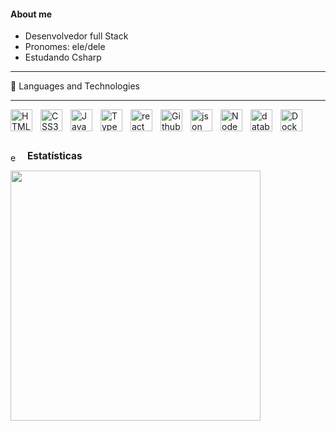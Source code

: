#### About me
- Desenvolvedor full Stack
- Pronomes: ele/dele
- Estudando Csharp

---
  <p> 🤖 Languages ​​and Technologies
   
---



<img align="left"
  title="HTML5"
  alt="HTML5 icon"
  style="padding-right:10px;"
  width="35px"
  src="https://cdn.jsdelivr.net/gh/devicons/devicon@latest/icons/html5/html5-original.svg" />

  <img align="left"
    title="CSS3"
  alt="CSS3 icon"
  style="padding-right:10px;"
  width="35px"
  src="https://cdn.jsdelivr.net/gh/devicons/devicon@latest/icons/css3/css3-original.svg" />
          
            
  <img align="left"
    title="JavaScript"
  alt="JavaScript icon"
  style="padding-right:10px;"
  width="35px"
  src="https://cdn.jsdelivr.net/gh/devicons/devicon@latest/icons/javascript/javascript-original.svg" />
          
          
  <img align="left"
    title="TypeScript"
  alt="TypeScript icon"
  style="padding-right:10px;"
  width="35px"
  src="https://cdn.jsdelivr.net/gh/devicons/devicon@latest/icons/typescript/typescript-original.svg" />

<img  align="left"
    title="React"
  alt="react icon"
  style="padding-right:10px;"
  width="35px" 
  src="https://cdn.jsdelivr.net/gh/devicons/devicon@latest/icons/atom/atom-original.svg" />
        

  <img align="left"
    title="Github"
  alt="Github icon"
  style="padding-right:10px;"
  width="35px"
    class="devicon-github-original"
  src="https://cdn.jsdelivr.net/gh/devicons/devicon@latest/icons/github/github-original.svg" />

  <img align="left"
    title="JSON"
  alt="json icon"
  style="padding-right:10px;"
  width="35px"
  src="https://cdn.jsdelivr.net/gh/devicons/devicon@latest/icons/json/json-original.svg" />


<img align="left"
    title="NodeJs"
  alt="Node icon"
  style="padding-right:10px;"
  width="35px"
  src="https://cdn.jsdelivr.net/gh/devicons/devicon@latest/icons/nodejs/nodejs-original.svg" />
          

  

<img 
  align="left"
    title="MySql & PostgreSql"
  alt="database icon"
  style="padding-right:10px;"
  width="35px"
  src="https://cdn.jsdelivr.net/gh/devicons/devicon@latest/icons/azuresqldatabase/azuresqldatabase-original.svg" />

<img   align="left"
    title="Docker"
  alt="Docker icon"
  style="padding-right:10px;"
  width="35px"
  src="https://cdn.jsdelivr.net/gh/devicons/devicon@latest/icons/docker/docker-original-wordmark.svg" />
                   

<br>
<br>
<br>
<p>
  <img 
    src="https://www.svgrepo.com/show/67493/statistics.svg" 
    width="15px" 
    alt="estatísticas icon" 
    style="vertical-align: middle; padding-right: 8px;" />
  <strong style="font-size: 1.1em;">Estatísticas</strong>
</p>
  <img align="left"
  style="padding-right:10px;"
  width="400px"
  src="https://github-readme-stats.vercel.app/api?username=paulo-demetrio&show_icons=true&theme=dracula&includes_allcommits=true&locale=pt-br" />


  



  
   
